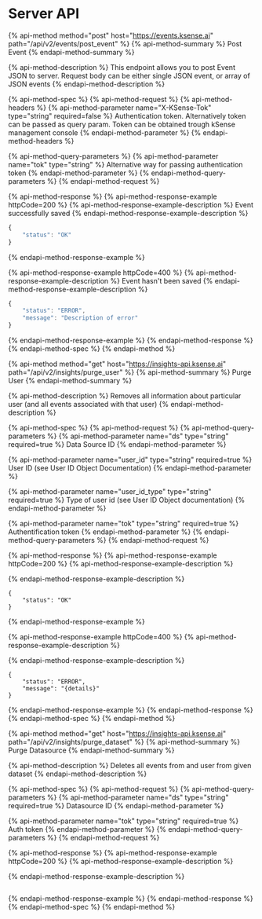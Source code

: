 # Server API

{% api-method method="post" host="https://events.ksense.ai" path="/api/v2/events/post\_event" %}
{% api-method-summary %}
Post Event
{% endapi-method-summary %}

{% api-method-description %}
This endpoint allows you to post Event JSON to server. Request body can be either single JSON event, or array of JSON events
{% endapi-method-description %}

{% api-method-spec %}
{% api-method-request %}
{% api-method-headers %}
{% api-method-parameter name="X-KSense-Tok" type="string" required=false %}
Authentication token. Alternatively token can be passed as query param. Token can be obtained trough kSense management console
{% endapi-method-parameter %}
{% endapi-method-headers %}

{% api-method-query-parameters %}
{% api-method-parameter name="tok" type="string" %}
Alternative way for passing authentication token
{% endapi-method-parameter %}
{% endapi-method-query-parameters %}
{% endapi-method-request %}

{% api-method-response %}
{% api-method-response-example httpCode=200 %}
{% api-method-response-example-description %}
Event successfully saved
{% endapi-method-response-example-description %}

```javascript
{
    "status": "OK"
}
```
{% endapi-method-response-example %}

{% api-method-response-example httpCode=400 %}
{% api-method-response-example-description %}
Event hasn't been saved
{% endapi-method-response-example-description %}

```javascript
{
    "status": "ERROR",
    "message": "Description of error"
}
```
{% endapi-method-response-example %}
{% endapi-method-response %}
{% endapi-method-spec %}
{% endapi-method %}

{% api-method method="get" host="https://insights-api.ksense.ai" path="/api/v2/insights/purge\_user" %}
{% api-method-summary %}
Purge User
{% endapi-method-summary %}

{% api-method-description %}
Removes all information about particular user \(and all events associated with that user\)
{% endapi-method-description %}

{% api-method-spec %}
{% api-method-request %}
{% api-method-query-parameters %}
{% api-method-parameter name="ds" type="string" required=true %}
Data Source ID 
{% endapi-method-parameter %}

{% api-method-parameter name="user\_id" type="string" required=true %}
User ID \(see User ID Object Documentation\)
{% endapi-method-parameter %}

{% api-method-parameter name="user\_id\_type" type="string" required=true %}
Type of user id \(see User ID Object documentation\)
{% endapi-method-parameter %}

{% api-method-parameter name="tok" type="string" required=true %}
Authentification token
{% endapi-method-parameter %}
{% endapi-method-query-parameters %}
{% endapi-method-request %}

{% api-method-response %}
{% api-method-response-example httpCode=200 %}
{% api-method-response-example-description %}

{% endapi-method-response-example-description %}

```
{
    "status": "OK"
}
```
{% endapi-method-response-example %}

{% api-method-response-example httpCode=400 %}
{% api-method-response-example-description %}

{% endapi-method-response-example-description %}

```
{
    "status": "ERROR",
    "message": "{details}"
}
```
{% endapi-method-response-example %}
{% endapi-method-response %}
{% endapi-method-spec %}
{% endapi-method %}

{% api-method method="get" host="https://insights-api.ksense.ai" path="/api/v2/insights/purge\_dataset" %}
{% api-method-summary %}
Purge Datasource
{% endapi-method-summary %}

{% api-method-description %}
Deletes all events from  and user from given dataset
{% endapi-method-description %}

{% api-method-spec %}
{% api-method-request %}
{% api-method-query-parameters %}
{% api-method-parameter name="ds" type="string" required=true %}
Datasource ID
{% endapi-method-parameter %}

{% api-method-parameter name="tok" type="string" required=true %}
Auth token
{% endapi-method-parameter %}
{% endapi-method-query-parameters %}
{% endapi-method-request %}

{% api-method-response %}
{% api-method-response-example httpCode=200 %}
{% api-method-response-example-description %}

{% endapi-method-response-example-description %}

```

```
{% endapi-method-response-example %}
{% endapi-method-response %}
{% endapi-method-spec %}
{% endapi-method %}

